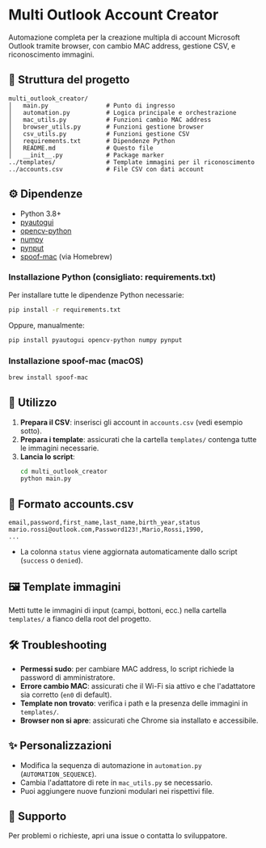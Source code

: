 # Multi Outlook Account Creator

Automazione completa per la creazione multipla di account Microsoft Outlook tramite browser, con cambio MAC address, gestione CSV, e riconoscimento immagini.

## 📁 Struttura del progetto

```
multi_outlook_creator/
│   main.py                # Punto di ingresso
│   automation.py          # Logica principale e orchestrazione
│   mac_utils.py           # Funzioni cambio MAC address
│   browser_utils.py       # Funzioni gestione browser
│   csv_utils.py           # Funzioni gestione CSV
│   requirements.txt       # Dipendenze Python
│   README.md              # Questo file
│   __init__.py            # Package marker
../templates/              # Template immagini per il riconoscimento
../accounts.csv            # File CSV con dati account
```

## ⚙️ Dipendenze
- Python 3.8+
- [pyautogui](https://pypi.org/project/PyAutoGUI/)
- [opencv-python](https://pypi.org/project/opencv-python/)
- [numpy](https://pypi.org/project/numpy/)
- [pynput](https://pypi.org/project/pynput/)
- [spoof-mac](https://github.com/feross/SpoofMAC) (via Homebrew)

### Installazione Python (consigliato: requirements.txt)

Per installare tutte le dipendenze Python necessarie:
```bash
pip install -r requirements.txt
```

Oppure, manualmente:
```bash
pip install pyautogui opencv-python numpy pynput
```

### Installazione spoof-mac (macOS)
```bash
brew install spoof-mac
```

## 🚀 Utilizzo
1. **Prepara il CSV**: inserisci gli account in `accounts.csv` (vedi esempio sotto).
2. **Prepara i template**: assicurati che la cartella `templates/` contenga tutte le immagini necessarie.
3. **Lancia lo script**:
   ```bash
   cd multi_outlook_creator
   python main.py
   ```

## 📄 Formato accounts.csv
```
email,password,first_name,last_name,birth_year,status
mario.rossi@outlook.com,Password123!,Mario,Rossi,1990,
...
```
- La colonna `status` viene aggiornata automaticamente dallo script (`success` o `denied`).

## 🖼️ Template immagini
Metti tutte le immagini di input (campi, bottoni, ecc.) nella cartella `templates/` a fianco della root del progetto.

## 🛠️ Troubleshooting
- **Permessi sudo**: per cambiare MAC address, lo script richiede la password di amministratore.
- **Errore cambio MAC**: assicurati che il Wi-Fi sia attivo e che l'adattatore sia corretto (`en0` di default).
- **Template non trovato**: verifica i path e la presenza delle immagini in `templates/`.
- **Browser non si apre**: assicurati che Chrome sia installato e accessibile.

## ✨ Personalizzazioni
- Modifica la sequenza di automazione in `automation.py` (`AUTOMATION_SEQUENCE`).
- Cambia l'adattatore di rete in `mac_utils.py` se necessario.
- Puoi aggiungere nuove funzioni modulari nei rispettivi file.

## 📧 Supporto
Per problemi o richieste, apri una issue o contatta lo sviluppatore. 